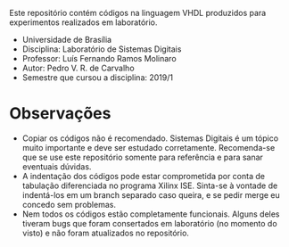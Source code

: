 Este repositório contém códigos na linguagem VHDL produzidos para experimentos realizados em laboratório.
- Universidade de Brasília
- Disciplina: Laboratório de Sistemas Digitais
- Professor: Luís Fernando Ramos Molinaro
- Autor: Pedro V. R. de Carvalho
- Semestre que cursou a disciplina: 2019/1
# Observações
  - Copiar os códigos não é recomendado. Sistemas Digitais é um tópico muito importante e deve ser estudado corretamente. Recomenda-se que se use este repositório somente para referência e para sanar eventuais dúvidas.
  - A indentação dos códigos pode estar comprometida por conta de tabulação diferenciada no programa Xilinx ISE. Sinta-se à vontade de indentá-los em um branch separado caso queira, e se pedir merge eu concedo sem problemas.
  - Nem todos os códigos estão completamente funcionais. Alguns deles tiveram bugs que foram consertados em laboratório (no momento do visto) e não foram atualizados no repositório.
